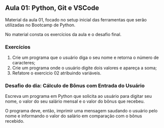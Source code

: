 ## Aula 01: Python, Git e VSCode

Material da aula 01, focado no setup inicial das ferramentas que serão utilizadas no Bootcamp de Python.

No material consta os exercícios da aula e o desafio final.

### Exercícios

1. Crie um programa que o usuário diga o seu nome e retorna o número de caracteres;
2. Crie um programa onde o usuário digite dois valores e apareça a soma;
3. Refatore o exercicio 02 atribuindo variáveis.

### Desafio do dia: Cálculo de Bônus com Entrada do Usuário

Escreva um programa em Python que solicita ao usuário para digitar seu nome, o valor do seu salário mensal e o valor do bônus que recebeu. 

O programa deve, então, imprimir uma mensagem saudando o usuário pelo nome e informando o valor do salário em comparação com o bônus recebido.


